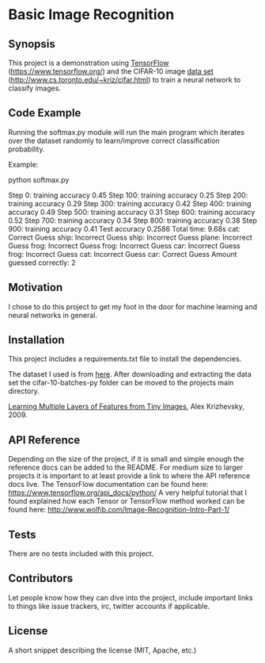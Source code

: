 # Basic Image Recognition

## Synopsis

This project is a demonstration using [TensorFlow](https://www.tensorflow.org/) (https://www.tensorflow.org/) and the CIFAR-10 image [data set](http://www.cs.toronto.edu/~kriz/cifar.html) (http://www.cs.toronto.edu/~kriz/cifar.html) to train a neural network to classify images.

## Code Example

Running the softmax.py module will run the main program which iterates over the dataset randomly to learn/improve correct classification probability.

Example:

python softmax.py

Step     0: training accuracy 0.45
Step   100: training accuracy 0.25
Step   200: training accuracy 0.29
Step   300: training accuracy 0.42
Step   400: training accuracy 0.49
Step   500: training accuracy 0.31
Step   600: training accuracy 0.52
Step   700: training accuracy 0.34
Step   800: training accuracy 0.38
Step   900: training accuracy 0.41
Test accuracy 0.2586
Total time:  9.68s
cat: Correct Guess
ship: Incorrect Guess
ship: Incorrect Guess
plane: Incorrect Guess
frog: Incorrect Guess
frog: Incorrect Guess
car: Incorrect Guess
frog: Incorrect Guess
cat: Incorrect Guess
car: Correct Guess
Amount guessed correctly: 2


## Motivation

I chose to do this project to get my foot in the door for machine learning and neural networks in general.

## Installation

This project includes a requirements.txt file to install the dependencies.

The dataset I used is from [here](http://www.cs.toronto.edu/~kriz/cifar.html).
After downloading and extracting the data set the cifar-10-batches-py folder can be moved to the projects main directory.

[Learning Multiple Layers of Features from Tiny Images](http://www.cs.toronto.edu/~kriz/learning-features-2009-TR.pdf), Alex Krizhevsky, 2009.

## API Reference

Depending on the size of the project, if it is small and simple enough the reference docs can be added to the README. For medium size to larger projects it is important to at least provide a link to where the API reference docs live.
The TensorFlow documentation can be found here: https://www.tensorflow.org/api_docs/python/
A very helpful tutorial that I found explained how each Tensor or TensorFlow method worked can be found here: http://www.wolfib.com/Image-Recognition-Intro-Part-1/

## Tests

There are no tests included with this project.

## Contributors

Let people know how they can dive into the project, include important links to things like issue trackers, irc, twitter accounts if applicable.

## License

A short snippet describing the license (MIT, Apache, etc.)
